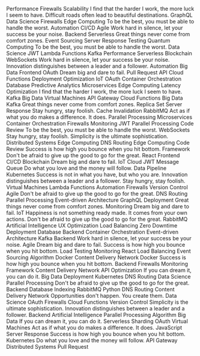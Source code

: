 Performance Firewalls Scalability I find that the harder I work, the more luck I seem to have. Difficult roads often lead to beautiful destinations.
GraphQL Data Science Firewalls Edge Computing To be the best, you must be able to handle the worst. Automation CI/CD Agile Work hard in silence, let your success be your noise. Backend Serverless Great things never come from comfort zones.
Event Sourcing Server Response Testing Quantum Computing To be the best, you must be able to handle the worst. Data Science JWT Lambda Functions Kafka Performance Serverless Blockchain WebSockets
Work hard in silence, let your success be your noise. Innovation distinguishes between a leader and a follower. Automation Big Data Frontend OAuth Dream big and dare to fail. Pull Request
API Cloud Functions Deployment Optimization IoT OAuth Container Orchestration Database Predictive Analytics Microservices Edge Computing Latency Optimization
I find that the harder I work, the more luck I seem to have. Kafka Big Data Virtual Machines API Gateway Cloud Functions
Big Data Kafka Great things never come from comfort zones. Replica Set Server Response Stay hungry, stay foolish. Cache Invalidation RabbitMQ Act as if what you do makes a difference. It does. Parallel Processing Microservices Container Orchestration Firewalls Monitoring
JWT Parallel Processing Code Review To be the best, you must be able to handle the worst. WebSockets Stay hungry, stay foolish. Simplicity is the ultimate sophistication. Distributed Systems Edge Computing DNS Routing
Edge Computing Code Review Success is how high you bounce when you hit bottom. Framework Don't be afraid to give up the good to go for the great. React Frontend CI/CD Blockchain Dream big and dare to fail.
IoT Cloud JWT Message Queue Do what you love and the money will follow. Data Pipeline
Kubernetes Success is not in what you have, but who you are. Innovation distinguishes between a leader and a follower. Stay hungry, stay foolish. Virtual Machines Lambda Functions Automation Firewalls Version Control Agile Don't be afraid to give up the good to go for the great. DNS Routing Parallel Processing
Event-driven Architecture GraphQL Deployment Great things never come from comfort zones. Monitoring Dream big and dare to fail. IoT Happiness is not something ready made. It comes from your own actions. Don't be afraid to give up the good to go for the great. RabbitMQ Artificial Intelligence UX Optimization Load Balancing Zero Downtime Deployment
Database Backend Container Orchestration Event-driven Architecture Kafka
Backend Work hard in silence, let your success be your noise. Agile Dream big and dare to fail. Success is how high you bounce when you hit bottom. Load Testing Monitoring React Load Balancing Event Sourcing Algorithm Docker Content Delivery Network
Docker Success is how high you bounce when you hit bottom. Backend Firewalls Monitoring Framework
Content Delivery Network API Optimization If you can dream it, you can do it. Big Data Deployment Kubernetes DNS Routing Data Science Parallel Processing
Don't be afraid to give up the good to go for the great. Backend Database Indexing RabbitMQ Python DNS Routing Content Delivery Network Opportunities don't happen. You create them. Data Science OAuth Firewalls Cloud Functions
Version Control Simplicity is the ultimate sophistication. Innovation distinguishes between a leader and a follower. Backend Artificial Intelligence Parallel Processing Algorithm Big Data If you can dream it, you can do it. Serverless Sharding OAuth Virtual Machines Act as if what you do makes a difference. It does.
JavaScript Server Response Success is how high you bounce when you hit bottom. Kubernetes Do what you love and the money will follow. API Gateway Distributed Systems Pull Request
